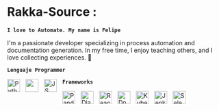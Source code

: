 # Rakka-Source :
**`I love to Automate. My name is Felipe`**

 I'm a passionate developer specializing in process automation and documentation generation. In my free time, I enjoy teaching others, and I love collecting experiences. 🚀

 **`Lenguaje Programmer`**

<img align="left" width="30px" style="padding-right:10px" alt="Python" src="https://cdn.jsdelivr.net/gh/devicons/devicon/icons/python/python-original-wordmark.svg" />
<img align="left" width="30px" style="padding-right:10px" src="https://cdn.jsdelivr.net/gh/devicons/devicon/icons/c/c-original.svg" />
<img align="left" width="30px" style="padding-right:10px" alt="JS" src="https://cdn.jsdelivr.net/gh/devicons/devicon/icons/javascript/javascript-original.svg" /> 

**`Frameworks`** 





<img align="left" width="30px" style="padding-right:10px" alt="Pandas PY" src="https://cdn.jsdelivr.net/gh/devicons/devicon/icons/pandas/pandas-original-wordmark.svg" />
<img align="left" width="30px" style="padding-right:10px" alt="Django" src="https://cdn.jsdelivr.net/gh/devicons/devicon/icons/django/django-plain.svg" />
<img align="left" width="30px" style="padding-right:10px" alt="React" src="https://cdn.jsdelivr.net/gh/devicons/devicon/icons/react/react-original-wordmark.svg" />
<img align="left" width="30px" style="padding-right:10px" alt="Docker" src="https://cdn.jsdelivr.net/gh/devicons/devicon/icons/docker/docker-original-wordmark.svg" />
<img align="left" width="30px" style="padding-right:10px" alt="Kubernet" src="https://cdn.jsdelivr.net/gh/devicons/devicon/icons/kubernetes/kubernetes-plain.svg" />
<img align="left" width="30px" style="padding-right:10px" alt="Jenkins" src="https://cdn.jsdelivr.net/gh/devicons/devicon/icons/jenkins/jenkins-original.svg" />
<img align="left" width="30px" style="padding-right:10px" alt="Selenium" src="https://cdn.jsdelivr.net/gh/devicons/devicon/icons/selenium/selenium-original.svg" />
       
          